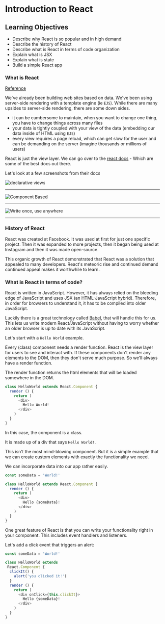 # Introduction to React

## Learning Objectives

 - Describe why React is so popular and in high demand
 - Describe the history of React
 - Describe what is React in terms of code organization
 - Explain what is JSX
 - Explain what is state
 - Build a simple React app

 ### What is React

 [Reference](https://generalassemb.ly/coding/full-stack-web-development/beginners-guide-react)

We've already been building web sites based on data. We've been using server-side rendering with a template engine (ie `EJS`). While there are many upsides to server-side rendering, there are some down sides.
- it can be cumbersome to maintain, when you want to change one thing, you have to change things across many files
- your data is tightly coupled with your view of the data (embedding our data inside of HTML using `EJS`)
- every view requires a page reload, which can get slow for the user and can be demanding on the server (imagine thousands or millions of users)

React is just the view layer. We can go over to the [react docs](https://reactjs.org/) - Which are some of the best docs out there.

Let's look at a few screenshots from their docs

![declarative views](https://i.imgur.com/sDfJeh1.png)

<hr>

![Component Based](https://i.imgur.com/ElASYZ2.png)

<hr>

![Write once, use anywhere](https://i.imgur.com/Ov0pSW1.png)

<hr>

### History of React

React was created at Facebook. It was used at first for just one specific project. Then it was expanded to more projects, then it began being used at Instagram and then it was made open-source.

This organic growth of React demonstrated that React was a solution that appealed to many developers. React's meteoric rise and continued demand continued appeal makes it worthwhile to learn.

### What is React in terms of code?

React is written in JavaScript. However, it has always relied on the bleeding edge of JavaScript and uses JSX (an HTML-JavaScript hybrid). Therefore, in order for browsers to understand it, it has to be compiled into older JavaScript.

Luckily there is a great technology called [Babel](https://babeljs.io/), that will handle this for us. This lets us write modern React/JavaScript without having to worry whether an older browser is up to date with its JavaScript.

Let's start with a `Hello World` example.

Every (class) component needs a render function. React is the view layer for users to see and interact with. If these components don't render any elements to the DOM, then they don't serve much purpose. So we'll always have a render function.

The render function returns the html elements that will be loaded somewhere in the DOM.

```js
class HelloWorld extends React.Component {
  render () {
    return (
      <div>
        Hello World!
      </div>
    )
  }
}
```

In this case, the component is a class.

It is made up of a div that says `Hello World!`.  

This isn't the most mind-blowing component. But it is a simple example that we can create custom elements with exactly the functionality we need.

We can incorporate data into our app rather easily.

```js
const someData = 'World!'

class HelloWorld extends React.Component {
  render () {
    return (
      <div>
        Hello {someData}!
      </div>
    )
  }
}

```

One great feature of React is that you can write your functionality right in your component. This includes event handlers and listeners.

Let's add a click event that triggers an alert:

```js
const someData = 'World!'

class HelloWorld extends
 React.Component {
  clickIt() {
    alert('you clicked it!')
  }
  render () {
    return (
      <div onClick={this.clickIt}>
        Hello {someData}!
      </div>
    )
  }
}


```
